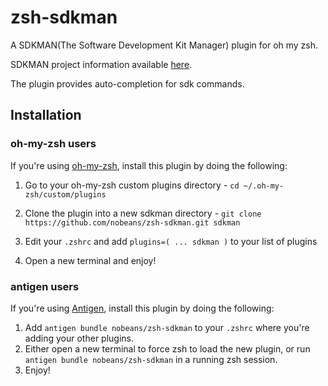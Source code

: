 zsh-sdkman
==========

A SDKMAN(The Software Development Kit Manager) plugin for oh my zsh.

SDKMAN project information available [here](http://sdkman.io/).

The plugin provides auto-completion for sdk commands.

## Installation

### oh-my-zsh users

If you're using [oh-my-zsh](https://gitub.com/robbyrussell/oh-my-zsh), install this plugin by doing the following:

1. Go to your oh-my-zsh custom plugins directory - `cd ~/.oh-my-zsh/custom/plugins`

2. Clone the plugin into a new sdkman directory - `git clone https://github.com/nobeans/zsh-sdkman.git sdkman`

3. Edit your `.zshrc` and add `plugins=( ... sdkman )` to your list of plugins

4. Open a new terminal and enjoy!

### antigen users

If you're using [Antigen](https://github.com/zsh-lovers/antigen), install this plugin by doing the following:

1. Add `antigen bundle nobeans/zsh-sdkman` to your `.zshrc` where you're adding your other plugins.
2. Either open a new terminal to force zsh to load the new plugin, or run `antigen bundle nobeans/zsh-sdkman` in a running zsh session.
3. Enjoy!
